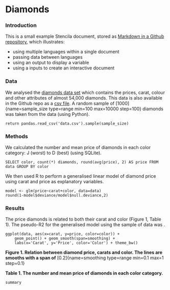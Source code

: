 # Diamonds

### Introduction

This is a small example Stencila document, stored as [Markdown in a Github repository](https://github.com/stencila/examples/diamonds), which illustrates:

- using multiple languages within a single document
- passing data between languages
- using an output to display a variable
- using a inputs to create an interactive document

### Data

We analysed the [diamonds data set](http://ggplot2.tidyverse.org/reference/diamonds.html) which contains the prices, carat, colour and other attributes of almost 54,000 diamonds. This data is also available in the Github repo as a [csv file](https://github.com/stencila/examples/diamonds/data.csv). A random sample of [1000]{name=sample_size type=range min=100 max=10000 step=100} diamonds was taken from the data (using Python).

```data=call(sample_size){py}
return pandas.read_csv('data.csv').sample(sample_size)
```

### Methods

We calculated the number and mean price of diamonds in each color category: J (worst) to D (best) (using SQLite).

```summary=call(data){sqlite}
SELECT color, count(*) diamonds, round(avg(price), 2) AS price FROM data GROUP BY color
```

We then used R to perform a generalised linear model of diamond price using carat and price as explanatory variables.

```pseudo_r2=call(data){r}
model <- glm(price~carat+color, data=data)
round(1-model$deviance/model$null.deviance,2)
```

### Results

The price diamonds is related to both their carat and color (Figure 1, Table 1). The pseudo-R2 for the generalised model using the sample of data was <span data-cell="pseudo_r2"><span>.

```call(data,smoothing){r}
ggplot(data, aes(x=carat, y=price, color=color)) + 
    geom_point() + geom_smooth(span=smoothing) + 
    labs(x='Carat', y='Price', color='Color') + theme_bw()
```
**Figure 1. Relation between diamond price, carats and color. The lines are smooths with a span of** [0.2]{name=smoothing type=range min=0.1 max=1 step=0.1}


**Table 1. The number and mean price of diamonds in each color category.**
```.
summary
```
